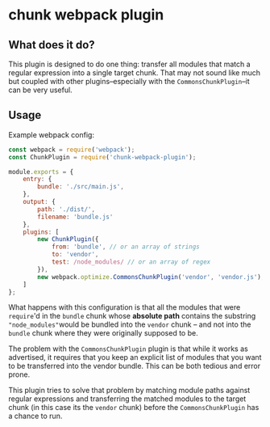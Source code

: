 # chunk webpack plugin

## What does it do?

This plugin is designed to do one thing: transfer all modules that match a regular expression into a single target chunk.
That may not sound like much but coupled with other plugins–especially with the `CommonsChunkPlugin`–it can
be very useful.

## Usage

Example webpack config:

```javascript
const webpack = require('webpack');
const ChunkPlugin = require('chunk-webpack-plugin');

module.exports = {
    entry: {
        bundle: './src/main.js',
    },
    output: {
        path: './dist/',
        filename: 'bundle.js'
    },
    plugins: [
        new ChunkPlugin({
            from: 'bundle', // or an array of strings
            to: 'vendor',
            test: /node_modules/ // or an array of regex
        }),
        new webpack.optimize.CommonsChunkPlugin('vendor', 'vendor.js'),
    ]
};
```

What happens with this configuration is that all the modules that were `require`'d in the `bundle` chunk whose
**absolute path** contains the substring `"node_modules"`would be bundled into the `vendor` chunk – and not into the
`bundle` chunk where they were originally supposed to be.

The problem with the `CommonsChunkPlugin` plugin is that while it works as advertised, it requires that
you keep an explicit list of modules that you want to be transferred into the vendor bundle. This can be both tedious and error prone. 
 
This plugin tries to solve that problem by matching module paths against regular expressions and transferring the matched
modules to the target chunk (in this case its the `vendor` chunk) before the `CommonsChunkPlugin` has a chance to run.